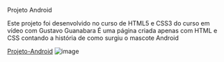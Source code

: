 Projeto Android 

Este projeto foi desenvolvido no curso de HTML5 e CSS3 do curso em vídeo com Gustavo Guanabara
É uma página criada apenas com HTML e CSS contando a história de como surgiu o mascote Android

<a href="https://zuyngle.github.io/Projeto-Android/">Projeto-Android</a>
![image](https://github.com/user-attachments/assets/da9a7c13-adb2-42af-978d-c2af0e06e31c)

